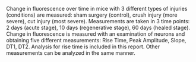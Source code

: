 Change in fluorescence over time in mice with 3 different types of injuries (conditions) are measured: sham 
surgery (control), crush injury (more severe), cut injury (most severe). Measurements are taken in 3 time 
points: 2 days (acute stage), 10 days (regenerative stage), 60 days (healed stage). Change in fluorescence 
is measured with an examination of neurons and obtaining five different measurements: Rise Time, Peak 
Amplitude, Slope, DT1, DT2. Analysis for rise time is included in this report. Other measurements can be 
analyzed in the same manner. 

